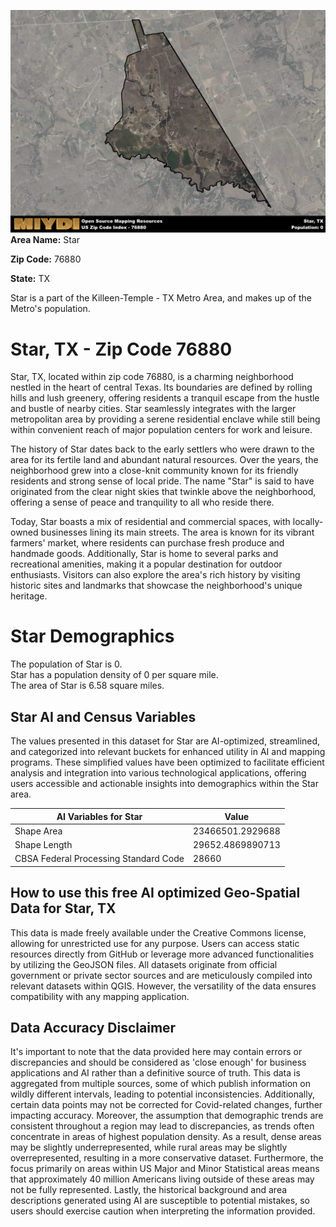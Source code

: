 ![Image Alt Text](../_images/76880.png)
**Area Name:** Star

**Zip Code:** 76880

**State:** TX

Star is a part of the Killeen-Temple - TX Metro Area, and makes up  of the Metro's population.  

# Star, TX - Zip Code 76880

Star, TX, located within zip code 76880, is a charming neighborhood nestled in the heart of central Texas. Its boundaries are defined by rolling hills and lush greenery, offering residents a tranquil escape from the hustle and bustle of nearby cities. Star seamlessly integrates with the larger metropolitan area by providing a serene residential enclave while still being within convenient reach of major population centers for work and leisure.

The history of Star dates back to the early settlers who were drawn to the area for its fertile land and abundant natural resources. Over the years, the neighborhood grew into a close-knit community known for its friendly residents and strong sense of local pride. The name "Star" is said to have originated from the clear night skies that twinkle above the neighborhood, offering a sense of peace and tranquility to all who reside there.

Today, Star boasts a mix of residential and commercial spaces, with locally-owned businesses lining its main streets. The area is known for its vibrant farmers' market, where residents can purchase fresh produce and handmade goods. Additionally, Star is home to several parks and recreational amenities, making it a popular destination for outdoor enthusiasts. Visitors can also explore the area's rich history by visiting historic sites and landmarks that showcase the neighborhood's unique heritage.

# Star Demographics

The population of Star is 0.  
Star has a population density of 0 per square mile.  
The area of Star is 6.58 square miles.  

## Star AI and Census Variables

The values presented in this dataset for Star are AI-optimized, streamlined, and categorized into relevant buckets for enhanced utility in AI and mapping programs. These simplified values have been optimized to facilitate efficient analysis and integration into various technological applications, offering users accessible and actionable insights into demographics within the Star area.

| AI Variables for Star | Value |
|-------------|-------|
| Shape Area | 23466501.2929688 |
| Shape Length | 29652.4869890713 |
| CBSA Federal Processing Standard Code | 28660 |

## How to use this free AI optimized Geo-Spatial Data for Star, TX

This data is made freely available under the Creative Commons license, allowing for unrestricted use for any purpose. Users can access static resources directly from GitHub or leverage more advanced functionalities by utilizing the GeoJSON files. All datasets originate from official government or private sector sources and are meticulously compiled into relevant datasets within QGIS. However, the versatility of the data ensures compatibility with any mapping application.

## Data Accuracy Disclaimer
It's important to note that the data provided here may contain errors or discrepancies and should be considered as 'close enough' for business applications and AI rather than a definitive source of truth. This data is aggregated from multiple sources, some of which publish information on wildly different intervals, leading to potential inconsistencies. Additionally, certain data points may not be corrected for Covid-related changes, further impacting accuracy. Moreover, the assumption that demographic trends are consistent throughout a region may lead to discrepancies, as trends often concentrate in areas of highest population density. As a result, dense areas may be slightly underrepresented, while rural areas may be slightly overrepresented, resulting in a more conservative dataset. Furthermore, the focus primarily on areas within US Major and Minor Statistical areas means that approximately 40 million Americans living outside of these areas may not be fully represented. Lastly, the historical background and area descriptions generated using AI are susceptible to potential mistakes, so users should exercise caution when interpreting the information provided.
